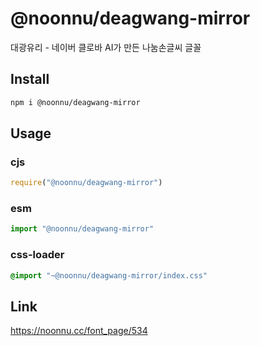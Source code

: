 # @noonnu/deagwang-mirror
대광유리 - 네이버 클로바 AI가 만든 나눔손글씨 글꼴

## Install
```sh
npm i @noonnu/deagwang-mirror
```
## Usage
### cjs
```js
require("@noonnu/deagwang-mirror")
```
### esm
```js
import "@noonnu/deagwang-mirror"
```
### css-loader
```css
@import "~@noonnu/deagwang-mirror/index.css"
```

## Link
https://noonnu.cc/font_page/534
